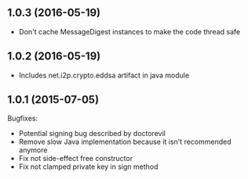 ## 1.0.3 (2016-05-19)

- Don't cache MessageDigest instances to make the code thread safe

## 1.0.2 (2016-05-19)

- Includes net.i2p.crypto.eddsa artifact in java module

## 1.0.1 (2015-07-05)

Bugfixes:

  - Potential signing bug described by doctorevil
  - Remove slow Java implementation because it isn't recommended anymore
  - Fix not side-effect free constructor
  - Fix not clamped private key in sign method
